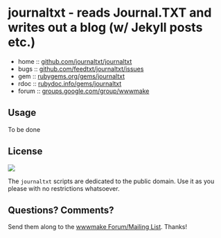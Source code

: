 # journaltxt - reads Journal.TXT and writes out a blog (w/ Jekyll posts etc.)

* home  :: [github.com/journaltxt/journaltxt](https://github.com/journaltxt/journaltxt)
* bugs  :: [github.com/feedtxt/journaltxt/issues](https://github.com/journaltxt/journaltxt/issues)
* gem   :: [rubygems.org/gems/journaltxt](https://rubygems.org/gems/journaltxt)
* rdoc  :: [rubydoc.info/gems/journaltxt](http://rubydoc.info/gems/journaltxt)
* forum :: [groups.google.com/group/wwwmake](http://groups.google.com/group/wwwmake)


## Usage

To be done


## License

![](https://publicdomainworks.github.io/buttons/zero88x31.png)

The `journaltxt` scripts are dedicated to the public domain.
Use it as you please with no restrictions whatsoever.

## Questions? Comments?

Send them along to the [wwwmake Forum/Mailing List](http://groups.google.com/group/wwwmake).
Thanks!
